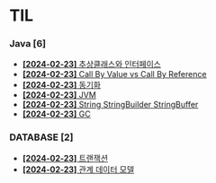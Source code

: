 # TIL
 
### Java [6]
- [**[2024-02-23]**  추상클래스와 인터페이스](https://github.com/A-lass/TIL/blob/main/Java/추상클래스와_인터페이스.md)
- [**[2024-02-23]**  Call By Value vs Call By Reference](https://github.com/A-lass/TIL/blob/main/Java/Call_By_Value_vs_Call_By_Reference.md)
- [**[2024-02-23]**  동기화](https://github.com/A-lass/TIL/blob/main/Java/동기화.md)
- [**[2024-02-23]**  JVM](https://github.com/A-lass/TIL/blob/main/Java/JVM.md)
- [**[2024-02-23]**  String StringBuilder StringBuffer](https://github.com/A-lass/TIL/blob/main/Java/String_StringBuilder_StringBuffer.md)
- [**[2024-02-23]**  GC](https://github.com/A-lass/TIL/blob/main/Java/GC.md)
### DATABASE [2]
- [**[2024-02-23]**  트랜잭션](https://github.com/A-lass/TIL/blob/main/DATABASE/트랜잭션.md)
- [**[2024-02-23]**  관계 데이터 모델](https://github.com/A-lass/TIL/blob/main/DATABASE/관계_데이터_모델.md)
